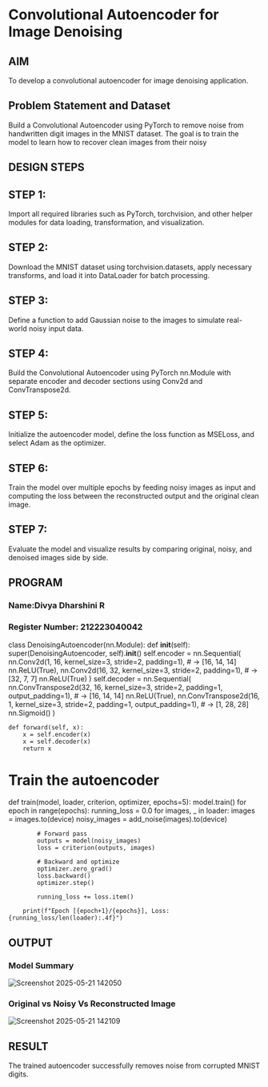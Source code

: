 # Convolutional Autoencoder for Image Denoising

## AIM

To develop a convolutional autoencoder for image denoising application.

## Problem Statement and Dataset
Build a Convolutional Autoencoder using PyTorch to remove noise from handwritten digit images in the MNIST dataset. The goal is to train the model to learn how to recover clean images from their noisy

## DESIGN STEPS
## STEP 1: 
Import all required libraries such as PyTorch, torchvision, and other helper modules for data loading, transformation, and visualization.

## STEP 2:
Download the MNIST dataset using torchvision.datasets, apply necessary transforms, and load it into DataLoader for batch processing.

## STEP 3:
Define a function to add Gaussian noise to the images to simulate real-world noisy input data.

## STEP 4:
Build the Convolutional Autoencoder using PyTorch nn.Module with separate encoder and decoder sections using Conv2d and ConvTranspose2d.

## STEP 5:
Initialize the autoencoder model, define the loss function as MSELoss, and select Adam as the optimizer.

## STEP 6:
Train the model over multiple epochs by feeding noisy images as input and computing the loss between the reconstructed output and the original clean image.

## STEP 7:
Evaluate the model and visualize results by comparing original, noisy, and denoised images side by side.

## PROGRAM
### Name:Divya Dharshini R
### Register Number: 212223040042
class DenoisingAutoencoder(nn.Module):
    def __init__(self):
        super(DenoisingAutoencoder, self).__init__()
        self.encoder = nn.Sequential(
            nn.Conv2d(1, 16, kernel_size=3, stride=2, padding=1),  # -> [16, 14, 14]
            nn.ReLU(True),
            nn.Conv2d(16, 32, kernel_size=3, stride=2, padding=1), # -> [32, 7, 7]
            nn.ReLU(True)
        )
        self.decoder = nn.Sequential(
            nn.ConvTranspose2d(32, 16, kernel_size=3, stride=2, padding=1, output_padding=1), # -> [16, 14, 14]
            nn.ReLU(True),
            nn.ConvTranspose2d(16, 1, kernel_size=3, stride=2, padding=1, output_padding=1),  # -> [1, 28, 28]
            nn.Sigmoid()
        )

    def forward(self, x):
        x = self.encoder(x)
        x = self.decoder(x)
        return x
# Train the autoencoder
def train(model, loader, criterion, optimizer, epochs=5):
    model.train()
    for epoch in range(epochs):
        running_loss = 0.0
        for images, _ in loader:
            images = images.to(device)
            noisy_images = add_noise(images).to(device)

            # Forward pass
            outputs = model(noisy_images)
            loss = criterion(outputs, images)

            # Backward and optimize
            optimizer.zero_grad()
            loss.backward()
            optimizer.step()

            running_loss += loss.item()

        print(f"Epoch [{epoch+1}/{epochs}], Loss: {running_loss/len(loader):.4f}")

## OUTPUT

### Model Summary

![Screenshot 2025-05-21 142050](https://github.com/user-attachments/assets/0f26461d-ded4-4141-92ce-f321d23fcd51)


### Original vs Noisy Vs Reconstructed Image

![Screenshot 2025-05-21 142109](https://github.com/user-attachments/assets/f0ba4bbe-1340-4d3c-aa3b-774613bbdc69)

## RESULT
The trained autoencoder successfully removes noise from corrupted MNIST digits.
